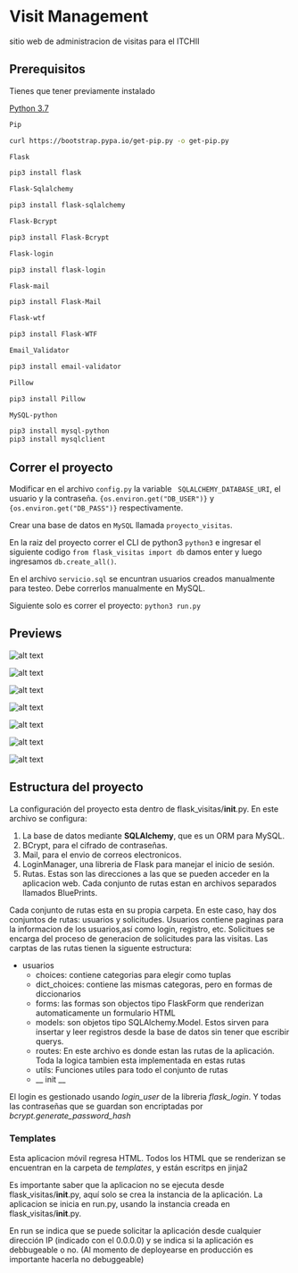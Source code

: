 # Visit Management

sitio web de administracion de visitas para el ITCHII

## Prerequisitos

Tienes que tener previamente instalado

[Python 3.7](www.python.org)

```bash
Pip

curl https://bootstrap.pypa.io/get-pip.py -o get-pip.py
```

```bash
Flask 

pip3 install flask
```

```bash
Flask-Sqlalchemy

pip3 install flask-sqlalchemy
```

```bash
Flask-Bcrypt 

pip3 install Flask-Bcrypt
```

```bash
Flask-login

pip3 install flask-login
```

```bash
Flask-mail

pip3 install Flask-Mail
```

```bash
Flask-wtf

pip3 install Flask-WTF
```

```bash
Email_Validator

pip3 install email-validator
```

```bash
Pillow

pip3 install Pillow
```

```bash
MySQL-python

pip3 install mysql-python
pip3 install mysqlclient
```

## Correr el proyecto
Modificar en el archivo `config.py` la variable ` SQLALCHEMY_DATABASE_URI`, el usuario y la contraseña.
`{os.environ.get("DB_USER")}` y `{os.environ.get("DB_PASS")}` respectivamente.

Crear una base de datos en `MySQL` llamada `proyecto_visitas`. 

En la raiz del proyecto correr el CLI de python3 `python3` e ingresar el siguiente codigo
`from flask_visitas import db` damos enter y luego ingresamos `db.create_all()`.

En el archivo `servicio.sql` se encuntran usuarios creados manualmente para testeo. Debe correrlos
manualmente en MySQL.

Siguiente solo es correr el proyecto: `python3 run.py`

## Previews
![alt text](https://github.com/DavidBanda/Flask-ITCHII/blob/master/prevs/pw-1.png)

![alt text](https://github.com/DavidBanda/Flask-ITCHII/blob/master/prevs/pw-2.png)

![alt text](https://github.com/DavidBanda/Flask-ITCHII/blob/master/prevs/pw-3.png)

![alt text](https://github.com/DavidBanda/Flask-ITCHII/blob/master/prevs/pw-4.png)

![alt text](https://github.com/DavidBanda/Flask-ITCHII/blob/master/prevs/pw-5.png)

![alt text](https://github.com/DavidBanda/Flask-ITCHII/blob/master/prevs/pw-6.png)

![alt text](https://github.com/DavidBanda/Flask-ITCHII/blob/master/prevs/pw-7.png)

## Estructura del proyecto
La configuración del proyecto esta dentro de flask_visitas/__init__.py. En este archivo se configura:
1. La base de datos mediante **SQLAlchemy**, que es un ORM para MySQL.
2. BCrypt, para el cifrado de contraseñas.
3. Mail, para el envio de correos electronicos.
4. LoginManager, una libreria de Flask para manejar el inicio de sesión.
4. Rutas. Estas son las direcciones a las que se pueden acceder en la aplicacion web. Cada conjunto de rutas estan en archivos separados llamados BluePrints. 

Cada conjunto de rutas esta en su propia carpeta. En este caso, hay dos conjuntos de rutas: usuarios y solicitudes. Usuarios contiene paginas para la informacion de los usuarios,así como login, registro, etc. Solicitues se encarga del proceso de generacion de solicitudes para las visitas. Las carptas de las rutas tienen la siguente estructura:
- usuarios
    - choices: contiene categorias para elegir como tuplas
    - dict_choices: contiene las mismas categoras, pero en formas de diccionarios
    - forms: las formas son objectos tipo FlaskForm que renderizan automaticamente un formulario HTML
    - models: son objetos tipo SQLAlchemy.Model. Estos sirven para insertar y leer registros desde la base de datos sin tener que escribir querys.
    - routes: En este archivo es donde estan las rutas de la aplicación. Toda la logica tambien esta implementada en estas rutas
    - utils: Funciones utiles para todo el conjunto de rutas
    - __ init __

El login es gestionado usando _login_user_ de la libreria _flask_login_. Y todas las contraseñas que se guardan son encriptadas por _bcrypt.generate_password_hash_

### Templates
Esta aplicacion móvil regresa HTML. Todos los HTML que se renderizan se encuentran en la carpeta de _templates_, y están escritps en jinja2

Es importante saber que la aplicacion no se ejecuta desde flask_visitas/__init__.py, aquí solo se crea la instancia de la aplicación. La aplicacion se inicia en run.py, usando la instancia creada en flask_visitas/__init__.py. 

En run se indica que se puede solicitar la aplicación desde cualquier dirección IP (indicado con el 0.0.0.0) y se indica si la aplicación es debbugeable o no. (Al momento de deployearse en producción es importante hacerla no debuggeable)

